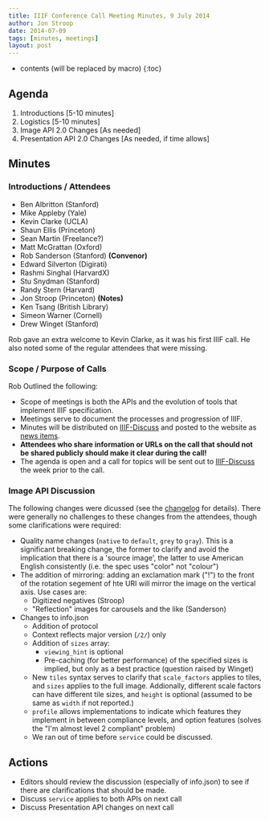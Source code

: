 ```yaml
---
title: IIIF Conference Call Meeting Minutes, 9 July 2014
author: Jon Stroop
date: 2014-07-09
tags: [minutes, meetings]
layout: post
---
```


* contents (will be replaced by macro)
{:toc}

Agenda
------
 1. Introductions [5-10 minutes]
 2. Logistics [5-10 minutes]
 3. Image API 2.0 Changes [As needed]
 4. Presentation API 2.0 Changes [As needed, if time allows]

Minutes
-------

### Introductions / Attendees

 * Ben Albritton (Stanford)
 * Mike Appleby (Yale)
 * Kevin Clarke (UCLA)
 * Shaun Ellis (Princeton)
 * Sean Martin (Freelance?)
 * Matt McGrattan (Oxford)
 * Rob Sanderson (Stanford) __(Convenor)__
 * Edward Silverton (Digirati)
 * Rashmi Singhal (HarvardX)
 * Stu Snydman (Stanford)
 * Randy Stern (Harvard)
 * Jon Stroop (Princeton) __(Notes)__
 * Ken Tsang (British Library)
 * Simeon Warner (Cornell)
 * Drew Winget (Stanford)

Rob gave an extra welcome to Kevin Clarke, as it was his first IIIF call. He also noted some of the regular attendees that were missing.

### Scope / Purpose of Calls

Rob Outlined the following:

 * Scope of meetings is both the APIs and the evolution of tools that implement IIIF specification.
 * Meetings serve to document the processes and progression of IIIF.
 * Minutes will be distributed on [IIIF-Discuss][iiif-discuss] and posted to the website as [news items][news].
 * __Attendees who share information or URLs on the call that should not be shared publicly should make it clear during the call!__
 * The agenda is open and a call for topics will be sent out to [IIIF-Discuss][iiif-discuss] the week prior to the call.

### Image API Discussion

The following changes were dicussed (see the [changelog][image-changelog] for details). There were generally no challenges to these changes from the attendees, though some clarifications were required:

 * Quality name changes (`native` to `default`, `grey` to `gray`). This is a significant breaking change, the former to clarify and avoid the implication that there is a 'source image', the latter to use American English consistently (i.e. the spec uses "color" not "colour")
 * The addition of mirroring: adding an exclamation mark ("!") to the front of the rotation segement of hte URI will mirror the image on the vertical axis. Use cases are:
   * Digitized negatives (Stroop)
   * "Reflection" images for carousels and the like (Sanderson)
 * Changes to info.json
   * Addition of protocol
   * Context reflects major version (`/2/`) only
   * Addition of `sizes` array:
      * `viewing_hint` is optional
      * Pre-caching (for better performance) of the specified sizes is implied, but only as a best practice (question raised by Winget)
   * New `tiles` syntax serves to clarify that `scale_factors` applies to tiles, and `sizes` applies to the full image. Addionally, different scale factors can have different tile sizes, and `height` is optional (assumed to be same as `width` if not reported.)
   * `profile` allows implementations to indicate which features they implement in between compliance levels, and option features (solves the "I'm almost level 2 compliant" problem)
   * We ran out of time before `service` could be discussed.

Actions
-------

 * Editors should review the discussion (especially of info.json) to see if there are clarifications that should be made.
 * Discuss `service` applies to both APIs on next call
 * Discuss Presentation API changes on next call

[iiif-discuss]: mailto:iiif-discuss@googlegroups.com
[news]: /news/
[image-changelog]: /api/image/2.0/change-log/
